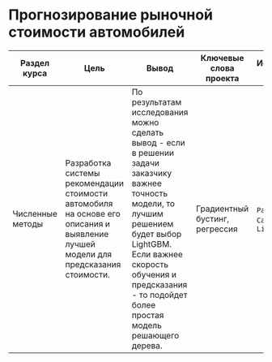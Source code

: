 # Прогнозирование рыночной стоимости автомобилей

Раздел курса | Цель | Вывод | Ключевые слова проекта | Используемые библиотеки
------------- |---------------|---------------- | ---------------- | -----------------------
Численные методы | Разработка системы рекомендации стоимости автомобиля на основе его описания и выявление лучшей модели для предсказания стоимости. | По результатам исследования можно сделать вывод - если в решении задачи заказчику важнее точность модели, то лучшим решением будет выбор LightGBM. Если важнее скорость обучения и предсказания - то подойдет более простая модель решающего дерева. | Градиентный бустинг, регрессия  | `Pandas`, `Python`, `CatBoost`, `LightGBM`
